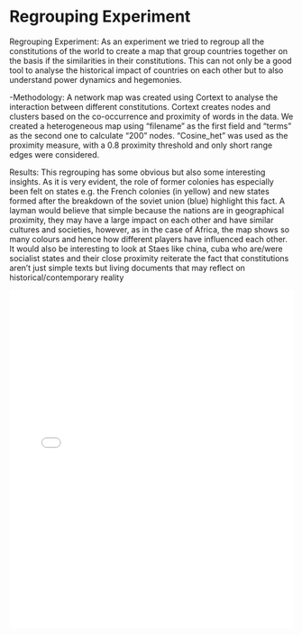 # Regrouping Experiment 

Regrouping Experiment:
As an experiment we tried to regroup all the constitutions of the world to create a map that group countries together on the basis if the similarities in their constitutions. This can not only be a good tool to analyse the historical impact of countries on each other but to also understand power dynamics and hegemonies. 

-Methodology: 
A network map was created using Cortext to analyse the interaction between different constitutions.  Cortext creates nodes and clusters based on the co-occurrence and proximity of words in the data. We created a heterogeneous map using “filename” as the first field and “terms” as the second one to calculate “200” nodes. “Cosine_het” was used as the proximity measure, with a 0.8 proximity threshold and only short range edges were considered. 

Results: 
This regrouping has some obvious but also some interesting insights. As it is very evident, the role of former colonies has especially been felt on states e.g. the French colonies (in yellow) and new states formed after the breakdown of the soviet union (blue) highlight this fact. A layman would believe that simple because the nations are in geographical proximity, they may have a large impact on each other and have similar cultures and societies, however, as in the case of Africa, the map shows so many colours and hence how different players have influenced each other. It would also be interesting to look at Staes like china, cuba who are/were socialist states and their close proximity reiterate the fact that constitutions aren’t just simple texts but living documents that may reflect on historical/contemporary reality


<iframe class="scribd_iframe_embed" src="/constitutionproject-1/assets/images/GraphComplete.txt" data-auto-height="false" data-aspect-ratio="0.7068965517241379" scrolling="no" id="doc_93562" width="100%" height="600" frameborder="0"></iframe>
